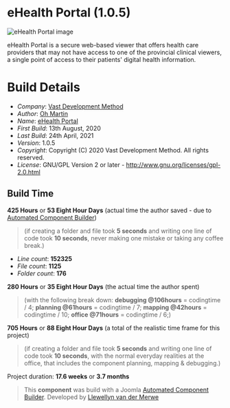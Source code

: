  # eHealth Portal (1.0.5)

 ![eHealth Portal image](https://raw.githubusercontent.com/Namibia/eHealth-Portal/master/admin/assets/images/vdm-component.jpg "The eHealth Portal")

 eHealth Portal is a secure web-based viewer that offers health care providers that may not have access to one of the provincial clinical viewers, a single point of access to their patients' digital health information.

# Build Details

+ *Company*: [Vast Development Method](https://github.com/namibia/eHealth-Portal)
+ *Author*: [Oh Martin](mailto:oh.martin@vdm.io)
+ *Name*: [eHealth Portal](https://github.com/namibia/eHealth-Portal)
+ *First Build*: 13th August, 2020
+ *Last Build*: 24th April, 2021
+ *Version*: 1.0.5
+ *Copyright*: Copyright (C) 2020 Vast Development Method. All rights reserved.
+ *License*: GNU/GPL Version 2 or later - http://www.gnu.org/licenses/gpl-2.0.html

## Build Time

**425 Hours** or **53 Eight Hour Days** (actual time the author saved -
due to [Automated Component Builder](http://joomlacomponentbuilder.com))

> (if creating a folder and file took **5 seconds** and writing one line of code took **10 seconds**,
> never making one mistake or taking any coffee break.)

+ *Line count*: **152325**
+ *File count*: **1125**
+ *Folder count*: **176**

 **280 Hours** or **35 Eight Hour Days** (the actual time the author spent)

> (with the following break down:
> **debugging @106hours** = codingtime / 4;
> **planning @61hours** = codingtime / 7;
> **mapping @42hours** = codingtime / 10;
> **office @71hours** = codingtime / 6;)

**705 Hours** or **88 Eight Hour Days**
(a total of the realistic time frame for this project)

> (if creating a folder and file took **5 seconds** and writing one line of code took **10 seconds**,
> with the normal everyday realities at the office, that includes the component planning, mapping & debugging.)

Project duration: **17.6 weeks** or **3.7 months**

> This **component** was build with a Joomla [Automated Component Builder](http://joomlacomponentbuilder.com).
> Developed by [Llewellyn van der Merwe](mailto:llewellyn@joomlacomponentbuilder.com)